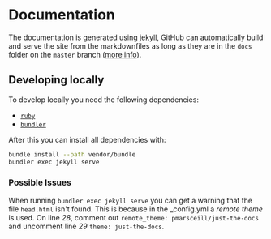 # Documentation

The documentation is generated using [jekyll](https://jekyllrb.com/), GitHub can automatically build and serve the site from the markdownfiles as long as they are in the `docs` folder on the `master` branch ([more info](https://help.github.com/articles/configuring-a-publishing-source-for-github-pages/#publishing-your-github-pages-site-from-a-docs-folder-on-your-master-branch)).

## Developing locally

To develop locally you need the following dependencies:

* [`ruby`](https://www.ruby-lang.org/en/downloads/) 
* [`bundler`](https://bundler.io/)

After this you can install all dependencies with:

```bash
bundle install --path vendor/bundle
bundler exec jekyll serve
```

### Possible Issues

When running `bundler exec jekyll serve` you can get a warning that the file `head.html` isn't found. This is because in
the _config.yml a *remote theme* is used. On line *28*, comment out `remote_theme: pmarsceill/just-the-docs` and
uncomment line *29* `theme: just-the-docs`.